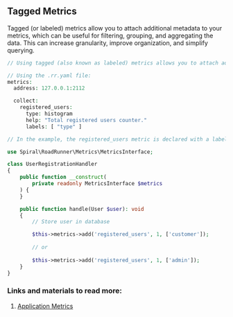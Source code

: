 ## Tagged Metrics

Tagged (or labeled) metrics allow you to attach additional metadata to your metrics, which can be useful for filtering, grouping, and aggregating the data. This can increase granularity, improve organization, and simplify querying.

```php
// Using tagged (also known as labeled) metrics allows you to attach additional metadata to your metrics, which can be useful for filtering, grouping, and aggregating the data.

// Using the .rr.yaml file:
metrics:
  address: 127.0.0.1:2112

  collect:
    registered_users:
      type: histogram
      help: "Total registered users counter."
      labels: [ "type" ]

// In the example, the registered_users metric is declared with a label called type. When adding data to the metric, you can specify the value for the type label, such as customer, admin, etc.

use Spiral\RoadRunner\Metrics\MetricsInterface; 

class UserRegistrationHandler
{
    public function __construct(
        private readonly MetricsInterface $metrics
    ) {
    }

    public function handle(User $user): void
    {
        // Store user in database

        $this->metrics->add('registered_users', 1, ['customer']);
        
        // or
        
        $this->metrics->add('registered_users', 1, ['admin']);
    }
}
```

### Links and materials to read more:
1. [Application Metrics](https://spiral.dev/docs/advanced-prometheus-metrics/current/en)
